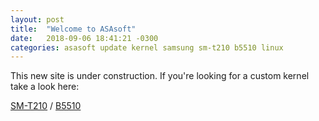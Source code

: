 ```yaml
---
layout: post
title:  "Welcome to ASAsoft"
date:   2018-09-06 18:41:21 -0300
categories: asasoft update kernel samsung sm-t210 b5510 linux
---
```

This new site is under construction. If you're looking for a custom kernel take a look here:

[SM-T210](https://github.com/asasoft/lt02wifi-kk-kernel/releases) /
[B5510](https://github.com/asasoft/Kernel-B5510/releases)
